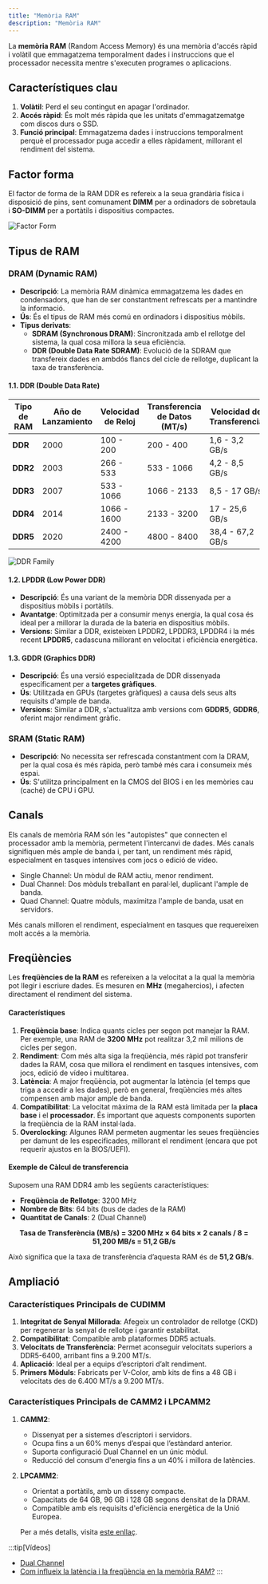 ```yaml
---
title: "Memòria RAM"
description: "Memòria RAM"
---
```


La **memòria RAM** (Random Access Memory) és una memòria d'accés ràpid i volàtil que emmagatzema temporalment dades i instruccions que el processador necessita mentre s'executen programes o aplicacions.

## Característiques clau
1. **Volàtil**: Perd el seu contingut en apagar l'ordinador.
2. **Accés ràpid**: És molt més ràpida que les unitats d'emmagatzematge com discos durs o SSD.
3. **Funció principal**: Emmagatzema dades i instruccions temporalment perquè el processador puga accedir a elles ràpidament, millorant el rendiment del sistema.

## Factor forma

El factor de forma de la RAM DDR es refereix a la seua grandària física i disposició de pins, sent comunament **DIMM** per a ordinadors de sobretaula i **SO-DIMM** per a portàtils i dispositius compactes.

![Factor Form](https://hardzone.es/app/uploads-hardzone.es/2022/11/formato-memoria-ram-dimm-sodimm.jpg)

## **Tipus de RAM**

### **DRAM (Dynamic RAM)**
   - **Descripció**: La memòria RAM dinàmica emmagatzema les dades en condensadors, que han de ser constantment refrescats per a mantindre la informació.
   - **Ús**: És el tipus de RAM més comú en ordinadors i dispositius mòbils.
   - **Tipus derivats**:
     - **SDRAM (Synchronous DRAM)**: Sincronitzada amb el rellotge del sistema, la qual cosa millora la seua eficiència.
     - **DDR (Double Data Rate SDRAM)**: Evolució de la SDRAM que transfereix dades en ambdós flancs del cicle de rellotge, duplicant la taxa de transferència.

#### 1.1. DDR (Double Data Rate)

| Tipo de RAM  | Año de Lanzamiento | Velocidad de Reloj | Transferencia de Datos (MT/s) | Velocidad de Transferencia | Voltaje  | Pines |
|--------------|-----------------|---------------------------|------------------------------|---------------------------|----------|------|
| **DDR**      | 2000            | 100 - 200                 | 200 - 400                    | 1,6 - 3,2 GB/s            | 2,5V     | 184  |
| **DDR2**     | 2003            | 266 - 533                 | 533 - 1066                   | 4,2 - 8,5 GB/s            | 1,8V     | 240  |
| **DDR3**     | 2007            | 533 - 1066                | 1066 - 2133                  | 8,5 - 17 GB/s             | 1,5V     | 240  |
| **DDR4**     | 2014            | 1066 - 1600               | 2133 - 3200                  | 17 - 25,6 GB/s            | 1,2V     | 288  |
| **DDR5**     | 2020            | 2400 - 4200               | 4800 - 8400                  | 38,4 - 67,2 GB/s          | 

![DDR Family](https://hardzone.es/app/uploads-hardzone.es/2019/12/ddr3-ddr4-ddr5-esquema.jpg)

#### 1.2. LPDDR (Low Power DDR)
   - **Descripció**: És una variant de la memòria DDR dissenyada per a dispositius mòbils i portàtils.
   - **Avantatge**: Optimitzada per a consumir menys energia, la qual cosa és ideal per a millorar la durada de la bateria en dispositius mòbils.
   - **Versions**: Similar a DDR, existeixen LPDDR2, LPDDR3, LPDDR4 i la més recent **LPDDR5**, cadascuna millorant en velocitat i eficiència energètica.

#### 1.3. GDDR (Graphics DDR)
   - **Descripció**: És una versió especialitzada de DDR dissenyada específicament per a **targetes gràfiques**.
   - **Ús**: Utilitzada en GPUs (targetes gràfiques) a causa dels seus alts requisits d'ample de banda.
   - **Versions**: Similar a DDR, s'actualitza amb versions com **GDDR5**, **GDDR6**, oferint major rendiment gràfic.

### **SRAM (Static RAM)**
   - **Descripció**: No necessita ser refrescada constantment com la DRAM, per la qual cosa és més ràpida, però també més cara i consumeix més espai.
   - **Ús**: S'utilitza principalment en la CMOS del BIOS i en les memòries cau (caché) de CPU i GPU.

## Canals

Els canals de memòria RAM són les "autopistes" que connecten el processador amb la memòria, permetent l'intercanvi de dades. Més canals signifiquen més ample de banda i, per tant, un rendiment més ràpid, especialment en tasques intensives com jocs o edició de vídeo.

- Single Channel: Un mòdul de RAM actiu, menor rendiment.
- Dual Channel: Dos mòduls treballant en paral·lel, duplicant l'ample de banda.
- Quad Channel: Quatre mòduls, maximitza l'ample de banda, usat en servidors.

Més canals milloren el rendiment, especialment en tasques que requereixen molt accés a la memòria.

## Freqüències

Les **freqüències de la RAM** es refereixen a la velocitat a la qual la memòria pot llegir i escriure dades. Es mesuren en **MHz** (megahercios), i afecten directament el rendiment del sistema.

#### Característiques
1. **Freqüència base**: Indica quants cicles per segon pot manejar la RAM. Per exemple, una RAM de **3200 MHz** pot realitzar 3,2 mil milions de cicles per segon.
2. **Rendiment**: Com més alta siga la freqüència, més ràpid pot transferir dades la RAM, cosa que millora el rendiment en tasques intensives, com jocs, edició de vídeo i multitarea.
3. **Latència**: A major freqüència, pot augmentar la latència (el temps que triga a accedir a les dades), però en general, freqüències més altes compensen amb major ample de banda.
4. **Compatibilitat**: La velocitat màxima de la RAM està limitada per la **placa base** i el **processador**. És important que aquests components suporten la freqüència de la RAM instal·lada.
5. **Overclocking**: Algunes RAM permeten augmentar les seues freqüències per damunt de les especificades, millorant el rendiment (encara que pot requerir ajustos en la BIOS/UEFI).

#### **Exemple de Càlcul de transferencia**
Suposem una RAM DDR4 amb les següents característiques:

- **Freqüència de Rellotge**: 3200 MHz  
- **Nombre de Bits**: 64 bits (bus de dades de la RAM)  
- **Quantitat de Canals**: 2 (Dual Channel)  


<div style="text-align: center; font-weight: bold;">
Tasa de Transferència (MB/s) = 3200 MHz × 64 bits × 2 canals / 8 = 51,200 MB/s = 51,2 GB/s
</div>

Això significa que la taxa de transferència d’aquesta RAM és de **51,2 GB/s**.


## Ampliació

### Característiques Principals de CUDIMM

1. **Integritat de Senyal Millorada**: Afegeix un controlador de rellotge (CKD) per regenerar la senyal de rellotge i garantir estabilitat.
2. **Compatibilitat**: Compatible amb plataformes DDR5 actuals.
3. **Velocitats de Transferència**: Permet aconseguir velocitats superiors a DDR5-6400, arribant fins a 9.200 MT/s.
4. **Aplicació**: Ideal per a equips d’escriptori d’alt rendiment.
5. **Primers Mòduls**: Fabricats per V-Color, amb kits de fins a 48 GB i velocitats des de 6.400 MT/s a 9.200 MT/s.

### Característiques Principals de CAMM2 i LPCAMM2

1. **CAMM2**:
   - Dissenyat per a sistemes d’escriptori i servidors.
   - Ocupa fins a un 60% menys d’espai que l’estàndard anterior.
   - Suporta configuració Dual Channel en un únic mòdul.
   - Reducció del consum d'energia fins a un 40% i millora de latències.

2. **LPCAMM2**:
   - Orientat a portàtils, amb un disseny compacte.
   - Capacitats de 64 GB, 96 GB i 128 GB segons densitat de la DRAM.
   - Compatible amb els requisits d'eficiència energètica de la Unió Europea.

   Per a més detalls, visita [este enllaç](https://hardzone.es/tutoriales/componentes/memoria-ram-camm2-lpcamm2/).

:::tip[Vídeos]
- [Dual Channel](https://www.youtube.com/watch?v=BIZccTdh7jg)
- [Com influeix la latència i la freqüència en la memòria RAM?](https://www.youtube.com/watch?v=cKdAqnQL7mY)
:::
